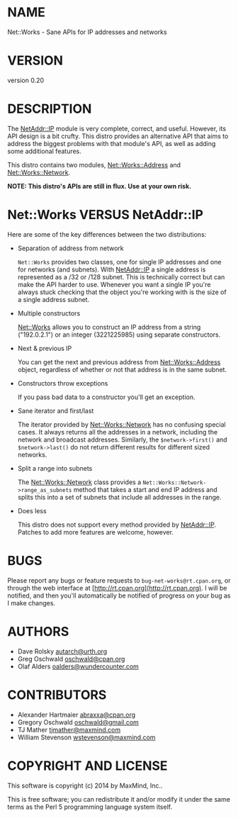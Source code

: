 # NAME

Net::Works - Sane APIs for IP addresses and networks

# VERSION

version 0.20

# DESCRIPTION

The [NetAddr::IP](https://metacpan.org/pod/NetAddr::IP) module is very complete, correct, and useful. However, its
API design is a bit crufty. This distro provides an alternative API that aims
to address the biggest problems with that module's API, as well as adding some
additional features.

This distro contains two modules, [Net::Works::Address](https://metacpan.org/pod/Net::Works::Address) and
[Net::Works::Network](https://metacpan.org/pod/Net::Works::Network).

**NOTE: This distro's APIs are still in flux. Use at your own risk.**

# Net::Works VERSUS NetAddr::IP

Here are some of the key differences between the two distributions:

- Separation of address from network

    `Net::Works` provides two classes, one for single IP addresses and one for
    networks (and subnets). With [NetAddr::IP](https://metacpan.org/pod/NetAddr::IP) a single address is represented as
    a /32 or /128 subnet. This is technically correct but can make the API harder
    to use. Whenever you want a single IP you're always stuck checking that the
    object you're working with is the size of a single address subnet.

- Multiple constructors

    [Net::Works](https://metacpan.org/pod/Net::Works) allows you to construct an IP address from a string ("192.0.2.1")
    or an integer (3221225985) using separate constructors.

- Next & previous IP

    You can get the next and previous address from [Net::Works::Address](https://metacpan.org/pod/Net::Works::Address) object,
    regardless of whether or not that address is in the same subnet.

- Constructors throw exceptions

    If you pass bad data to a constructor you'll get an exception.

- Sane iterator and first/last

    The iterator provided by [Net::Works::Network](https://metacpan.org/pod/Net::Works::Network) has no confusing special
    cases. It always returns all the addresses in a network, including the network
    and broadcast addresses. Similarly, the `$network->first()` and `$network->last()` do not return different results for different sized networks.

- Split a range into subnets

    The [Net::Works::Network](https://metacpan.org/pod/Net::Works::Network) class provides a `Net::Works::Network->range_as_subnets` method that takes a start and end IP
    address and splits this into a set of subnets that include all addresses in
    the range.

- Does less

    This distro does not support every method provided by [NetAddr::IP](https://metacpan.org/pod/NetAddr::IP). Patches
    to add more features are welcome, however.

# BUGS

Please report any bugs or feature requests to `bug-net-works@rt.cpan.org`, or
through the web interface at [http://rt.cpan.org](http://rt.cpan.org).  I will be notified, and
then you'll automatically be notified of progress on your bug as I make
changes.

# AUTHORS

- Dave Rolsky <autarch@urth.org>
- Greg Oschwald <oschwald@cpan.org>
- Olaf Alders <oalders@wundercounter.com>

# CONTRIBUTORS

- Alexander Hartmaier <abraxxa@cpan.org>
- Gregory Oschwald <oschwald@gmail.com>
- TJ Mather <tjmather@maxmind.com>
- William Stevenson <wstevenson@maxmind.com>

# COPYRIGHT AND LICENSE

This software is copyright (c) 2014 by MaxMind, Inc..

This is free software; you can redistribute it and/or modify it under
the same terms as the Perl 5 programming language system itself.
